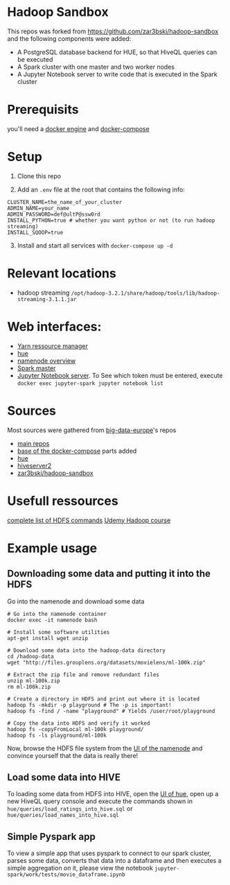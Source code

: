 # Hadoop Sandbox
This repos was forked from https://github.com/zar3bski/hadoop-sandbox and the following components were added: 
- A PostgreSQL database backend for HUE, so that HiveQL queries can be executed
- A Spark cluster with one master and two worker nodes
- A Jupyter Notebook server to write code that is executed in the Spark cluster

# Prerequisits
you'll need a [docker engine](https://docs.docker.com/install/linux/docker-ce/ubuntu/) and [docker-compose](https://docs.docker.com/compose/)

# Setup
1. Clone this repo

2. Add an `.env` file at the root that contains the following info:
```
CLUSTER_NAME=the_name_of_your_cluster
ADMIN_NAME=your_name
ADMIN_PASSWORD=def@ultP@ssw0rd
INSTALL_PYTHON=true # whether you want python or not (to run hadoop streaming)
INSTALL_SQOOP=true
```

3. Install and start all services with `docker-compose up -d`

# Relevant locations
- hadoop streaming `/opt/hadoop-3.2.1/share/hadoop/tools/lib/hadoop-streaming-3.1.1.jar`

# Web interfaces: 
- [Yarn ressource manager](http://localhost:8088)
- [hue](http://localhost:8000)
- [namenode overview](http://localhost:9870)
- [Spark master](http://localhost:8080/)
- [Jupyter Notebook server](http://localhost:8888). To See which token must be entered, execute 
`docker exec jupyter-spark jupyter notebook list`

# Sources
Most sources were gathered from [big-data-europe](https://www.big-data-europe.eu/)'s repos
- [main repos](https://hub.docker.com/r/bde2020)
- [base of the docker-compose](https://github.com/big-data-europe/docker-hadoop/blob/master/docker-compose.yml)
parts added
- [hue](https://hub.docker.com/r/gethue/hue)
- [hiveserver2](https://hub.docker.com/r/bde2020/hive/)
- [zar3bski/hadoop-sandbox](https://github.com/zar3bski/hadoop-sandbox)

# Usefull ressources
[complete list of HDFS commands](https://hadoop.apache.org/docs/current/hadoop-project-dist/hadoop-common/FileSystemShell.html)
[Udemy Hadoop course](https://www.udemy.com/course/the-ultimate-hands-on-hadoop-tame-your-big-data/)

# Example usage
## Downloading some data and putting it into the HDFS
Go into the namenode and download some data
```
# Go into the namenode container
docker exec -it namenode bash

# Install some software utilities
apt-get install wget unzip

# Download some data into the hadoop-data directory
cd /hadoop-data
wget "http://files.grouplens.org/datasets/movielens/ml-100k.zip"

# Extract the zip file and remove redundant files
unzip ml-100k.zip
rm ml-100k.zip

# Create a directory in HDFS and print out where it is located
hadoop fs -mkdir -p playground # The -p is important!
hadoop fs -find / -name "playground" # Yields /user/root/playground

# Copy the data into HDFS and verify it worked
hadoop fs -copyFromLocal ml-100k playground/
hadoop fs -ls playground/ml-100k
```

Now, browse the HDFS file system from the [UI of the namenode](http://localhost:9870/explorer.html#/user/root/playground/ml-100k) 
and convince yourself that the data is really there!

## Load some data into HIVE
To loading some data from HDFS into HIVE, open the [UI of hue](http://localhost:8000/), 
open up a new HiveQL query console and execute the commands shown in 
`hue/queries/load_ratings_into_hive.sql` or `hue/queries/load_names_into_hive.sql`

## Simple Pyspark app
To view a simple app that uses pyspark to connect to our spark cluster, parses some data,
converts that data into a dataframe and then executes a simple aggregation on it, please
view the notebook `jupyter-spark/work/tests/movie_dataframe.ipynb`
